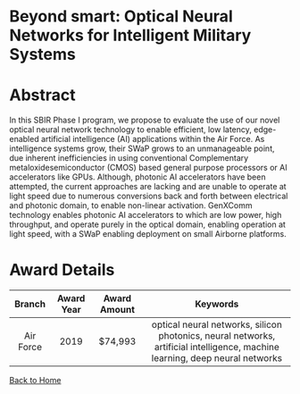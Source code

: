 
Beyond smart: Optical Neural Networks for Intelligent Military Systems
======================================================================

# Abstract


In this SBIR Phase I program, we propose to evaluate the use of our novel optical neural network technology to enable efficient, low latency, edge-enabled artificial intelligence (AI) applications within the Air Force. As intelligence systems grow, their SWaP grows to an unmanageable point, due inherent inefficiencies in using conventional Complementary metaloxidesemiconductor (CMOS) based general purpose processors or AI accelerators like GPUs. Although, photonic AI accelerators have been attempted, the current approaches are lacking and are unable to operate at light speed due to numerous conversions back and forth between electrical and photonic domain, to enable non-linear activation. GenXComm technology enables photonic AI accelerators to which are low power, high throughput, and operate purely in the optical domain, enabling operation at light speed, with a SWaP enabling deployment on small Airborne platforms.  

# Award Details

|Branch|Award Year|Award Amount|Keywords|
| :---: | :---: | :---: | :---: |
|Air Force|2019|$74,993|optical neural networks, silicon photonics, neural networks, artificial intelligence, machine learning, deep neural networks|
  
  


[Back to Home](https://github.com/chrischow/dod_sbir_awards#24)